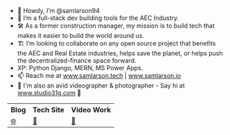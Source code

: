 - 🤠 Howdy, I’m @samlarson94
- 👀 I’m a full-stack dev building tools for the AEC Industry. 
- 🛠️ As a former construction manager, my mission is to build tech that makes it easier to build the world around us.
- 🏗️ I’m looking to collaborate on any open source project that benefits the AEC and Real Estate industries, helps save the planet, or helps push the decentralized-finance space forward.
- XP: Python Django, MERN, MS Power Apps.
- 📫 Reach me at www.samlarson.tech | www.samlarson.io
- 🎥 I'm also an avid videographer & photographer - Say hi at www.studio31g.com 👋
<!---
samlarson94/samlarson94 is a ✨ special ✨ repository because its `README.md` (this file) appears on your GitHub profile.
You can click the Preview link to take a look at your changes.
--->

<table>
    <tr>
        <th>Blog</th>
        <th>Tech Site</th>
        <th>Video Work</th>
    </tr>
    <tr>
        <td>
           <a href="https://samlarson.io">🌐</a>
        </td>
        <td>
            <a href="https://www.samlarson.tech">📃</a>
        </td>
        <td>
            <a href="https://www.studio31g.com">🎥</a>
        </td>
    </tr>
</table>
